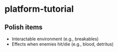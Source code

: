 # platform-tutorial

## Polish items
- Interactable environment (e.g., breakables)
- Effects when enemies hit/die (e.g., blood, detritus)
